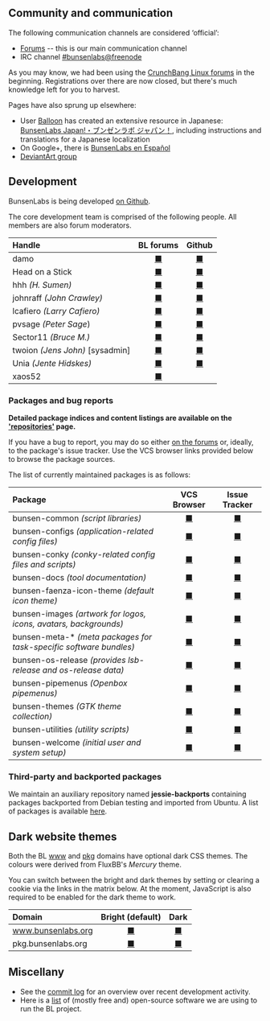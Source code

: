 [theme-www-bright]: <?no-mercury>
[theme-www-mercury]:<?mercury>
[theme-pkg-bright]: <https://pkg.bunsenlabs.org/?no-mercury>
[theme-pkg-mercury]:<https://pkg.bunsenlabs.org/?mercury>

## Community and communication

The following communication channels are considered ‘official’:

  * [Forums](https://forums.bunsenlabs.org) -- this is our main communication channel
  * IRC channel [#bunsenlabs@freenode](irc://chat.freenode.net:6697/#bunsenlabs)
  
As you may know, we had been using the [CrunchBang Linux forums](http://crunchbang.org/forums)
in the beginning. Registrations over there are now closed, but there's
much knowledge left for you to harvest.

Pages have also sprung up elsewhere:

* User [Balloon](https://forums.bunsenlabs.org/viewtopic.php?pid=8855#p8855) has created an extensive resource in Japanese: [BunsenLabs Japan!・ブンゼンラボ ジャパン！](http://bunsenlabs-jp.jimdo.com/), including instructions and translations for a Japanese localization
* On Google+, there is [BunsenLabs en Español](https://plus.google.com/communities/102155480089831191422)
* [DeviantArt group](http://bunsenlabs.deviantart.com/)

## Development

BunsenLabs is being developed [on Github](https://github.com/BunsenLabs).

The core development team is comprised of the following people. All
members are also forum moderators.

| Handle                                      | BL forums                                             | Github                                                      |
|:--------------------------------------------|:-----------------------------------------------------:|:-----------------------------------------------------------:|
| damo                                        | [■](https://forums.bunsenlabs.org/profile.php?id=6)   | [■](https://github.com/capn-damo)                           |
| Head on a Stick                             | [■](https://forums.bunsenlabs.org/profile.php?id=74)  | [■](https://github.com/https://github.com/Head-on-a-Stick/) |
| hhh *(H. Sumen)*                            | [■](https://forums.bunsenlabs.org/profile.php?id=10)  | [■](https://github.com/hhhorb)                              |
| johnraff *(John Crawley)*                   | [■](https://forums.bunsenlabs.org/profile.php?id=7)   | [■](https://github.com/johnraff)                            |
| lcafiero *(Larry Cafiero)*                  | [■](https://forums.bunsenlabs.org/profile.php?id=168) | [■](https://github.com/lcafiero)                            |
| pvsage *(Peter Sage*)                       | [■](https://forums.bunsenlabs.org/profile.php?id=39)  | [■](https://github.com/pvsage)                              |
| Sector11 *(Bruce M.)*                       | [■](https://forums.bunsenlabs.org/profile.php?id=5)   | [■](https://github.com/Sector11)                            |
| twoion *(Jens John)* [sysadmin]             | [■](https://forums.bunsenlabs.org/profile.php?id=2)   | [■](https://github.com/2ion)                                |
| Unia *(Jente Hidskes)*                      | [■](https://forums.bunsenlabs.org/profile.php?id=12)  | [■](https://github.com/Unia)                                |
| xaos52                                      | [■](https://forums.bunsenlabs.org/profile.php?id=159) |                                                             |

### Packages and bug reports

**Detailed package indices and content listings are available on the
['repositories'](https://pkg.bunsenlabs.org) page.**

If you have a bug to report, you may do so either [on the
forums](https://forums.bunsenlabs.org/viewforum.php?id=14) or, ideally,
to the package's issue tracker.  Use the VCS browser links provided
below to browse the package sources.

The list of currently maintained packages is as follows:

| Package                                                           | VCS Browser                                                   | Issue Tracker                                                           |
|:------------------------------------------------------------------|:-------------------------------------------------------------:|:-----------------------------------------------------------------------:|
|bunsen-common *(script libraries)*                                 | [■](https://github.com/bunsenlabs/bunsen-common)              | [■](https://github.com/BunsenLabs/bunsen-common/issues)                 |
|bunsen-configs *(application-related config files)*                | [■](https://github.com/bunsenlabs/bunsen-configs)             | [■](https://github.com/BunsenLabs/bunsen-configs/issues)                |
|bunsen-conky *(conky-related config files and scripts)*            | [■](https://github.com/bunsenlabs/bunsen-conky)               | [■](https://github.com/BunsenLabs/bunsen-conky/issues)                  |
|bunsen-docs *(tool documentation)*                                 | [■](https://github.com/bunsenlabs/bunsen-docs)                | [■](https://github.com/BunsenLabs/bunsen-docs/issues)                   |
|bunsen-faenza-icon-theme *(default icon theme)*                    | [■](https://github.com/bunsenlabs/bunsen-faenza-icon-theme)   | [■](https://github.com/BunsenLabs/bunsen-faenza-icon-theme/issues)      |
|bunsen-images *(artwork for logos, icons, avatars, backgrounds)*   | [■](https://github.com/bunsenlabs/bunsen-images)              | [■](https://github.com/BunsenLabs/bunsen-images/issues)                 |
|bunsen-meta-\* *(meta packages for task-specific software bundles)*| [■](https://github.com/bunsenlabs/bunsen-welcome)             | [■](https://github.com/BunsenLabs/bunsen-welcome/issues)                |
|bunsen-os-release *(provides lsb-release and os-release data)*     | [■](https://github.com/bunsenlabs/bunsen-os-release)          | [■](https://github.com/BunsenLabs/bunsen-os-release/issues)             |
|bunsen-pipemenus *(Openbox pipemenus)*                             | [■](https://github.com/bunsenlabs/bunsen-pipemenus)           | [■](https://github.com/BunsenLabs/bunsen-pipemenus/issues)              |
|bunsen-themes *(GTK theme collection)*                             | [■](https://github.com/bunsenlabs/bunsen-themes)              | [■](https://github.com/BunsenLabs/bunsen-themes/issues)                 |
|bunsen-utilities *(utility scripts)*                               | [■](https://github.com/bunsenlabs/bunsen-utilities)           | [■](https://github.com/BunsenLabs/bunsen-utilities/issues)              |
|bunsen-welcome *(initial user and system setup)*                   | [■](https://github.com/bunsenlabs/bunsen-welcome)             | [■](https://github.com/BunsenLabs/bunsen-welcome/issues)                |


### Third-party and backported packages

We maintain an auxiliary repository named **jessie-backports**
containing packages backported from Debian testing and imported from
Ubuntu. A list of packages is available
[here](http://pkg.bunsenlabs.org/repoidx.html#distro-jessie-backports).

## Dark website themes

Both the BL [www](https://www.bunsenlabs.org) and
[pkg](https://pkg.bunsenlabs.org) domains have optional dark CSS themes.
The colours were derived from FluxBB's *Mercury* theme.

You can switch between the bright and dark themes by setting or clearing
a cookie via the links in the matrix below. At the moment, JavaScript is
also required to be enabled for the dark theme to work.

| Domain | Bright (default) | Dark |
|:-------|:----------------:|:----:|
| www.bunsenlabs.org    | [■][theme-www-bright] | [■][theme-www-mercury] |
| pkg.bunsenlabs.org    | [■][theme-pkg-bright] | [■][theme-pkg-mercury] |

## Miscellany

* See the [commit log](gitlog.html) for an overview over recent development activity.
* Here is a [list](stuffweuse.html) of (mostly free and) open-source
  software we are using to run the BL project.
